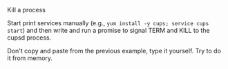 Kill a process

Start print services manually (e.g., `yum install -y cups; service cups
start`) and then write and run a promise to signal TERM and KILL to the
cupsd process.

Don't copy and paste from the previous example, type it yourself. Try
to do it from memory.
